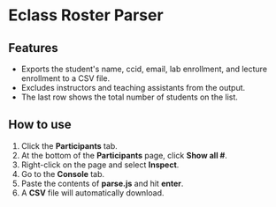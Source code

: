 # Eclass Roster Parser

## Features
- Exports the student's name, ccid, email, lab enrollment, and lecture enrollment to a CSV file.
- Excludes instructors and teaching assistants from the output.
- The last row shows the total number of students on the list.

## How to use
1. Click the **Participants** tab.
2. At the bottom of the **Participants** page, click **Show all #**.
3. Right-click on the page and select **Inspect**.
4. Go to the **Console** tab.
5. Paste the contents of **parse.js** and hit **enter**.
6. A **CSV** file will automatically download.